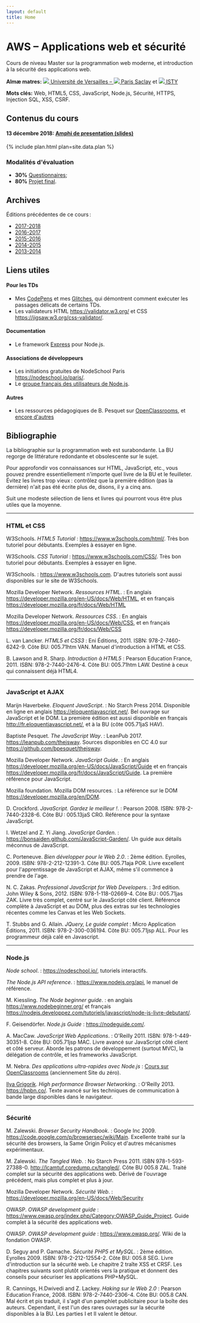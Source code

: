 ```yaml
---
layout: default
title: Home
---
```


# AWS – Applications web et sécurité

Cours de niveau Master sur la programmation web moderne, et
introduction à la sécurité des applications web.

**Almæ matres:** [![](http://www.uvsq.fr/jsp/images/favicon.png) Université de Versailles – 
  ![](https://www.universite-paris-saclay.fr/profiles/saclay/themes/saclay_v2/favicon.ico) Paris Saclay](https://www.universite-paris-saclay.fr/fr/formation/master/m1-informatique-site-de-versailles#presentation-m1)
  et
  [![](http://www.isty.uvsq.fr/images/ISTY/favicon.png) ISTY](http://www.isty.uvsq.fr/institut-des-sciences-et-techniques-des-yvelines/langue-fr/cycle-ingenieur-informatique/presentation/cycle-ingenieur-informatique-231898.kjsp)

**Mots clés:** Web, HTML5, CSS, JavaScript, Node.js,
  Sécurité, HTTPS, Injection SQL, XSS, CSRF.

## Contenus du cours

#### **13 décembre 2018:** [Amphi de presentation (slides)](presentation)

{% include plan.html plan=site.data.plan %}


### Modalités d'évaluation

- **30%** [Questionnaires](addons/clicker/results);
- **80%** [Projet final](project).

## Archives

Éditions précédentes de ce cours :

- [2017-2018](https://defeo.lu/aws-2018)
- [2016-2017](https://defeo.lu/aws-2017)
- [2015-2016](https://defeo.lu/aws-2016)
- [2014-2015](https://defeo.lu/aws-2015)
- [2013-2014](https://defeo.lu/aws-2014)

## Liens utiles

#### Pour les TDs

- Mes [CodePens](https://codepen.io/collection/AaMOJZ/) et mes
  [Glitches](https://glitch.com/@defeo), qui démontrent comment
  exécuter les passages délicats de certains TDs.
- Les validateurs HTML <https://validator.w3.org/> et CSS <https://jigsaw.w3.org/css-validator/>.

#### Documentation

- Le framework [Express](https://expressjs.com/) pour Node.js.

#### Associations de développeurs

- Les initiations gratuites de NodeSchool Paris <https://nodeschool.io/paris/>.
- Le [groupe français des utilisateurs de Node.js](https://plus.google.com/communities/113346206415381691435).

#### Autres

- Les ressources pédagogiques de B. Pesquet sur
  [OpenClassrooms](https://openclassrooms.com/membres/bpesquet), et
  [encore d'autres](http://www.bpesquet.fr/)


## Bibliographie

La bibliographie sur la programmation web est surabondante. La
BU regorge de littérature redondante et obsolescente sur le sujet.

Pour approfondir vos connaissances sur HTML, JavaScript, etc., vous
pouvez prendre essentiellement n'importe quel livre de la BU et le
feuilleter. Évitez les livres trop vieux : contrôlez que la première
édition (pas la dernière) n'ait pas été écrite plus de, disons, il y a
cinq ans.

Suit une modeste sélection de liens et livres qui pourront vous être
plus utiles que la moyenne.

---

### HTML et CSS

W3Schools. *HTML5 Tutorial*
: <https://www.w3schools.com/html/>. Très bon tutoriel pour
débutants. Exemples à essayer en ligne.

W3Schools. *CSS Tutorial*
: <https://www.w3schools.com/CSS/>.  Très bon tutoriel pour
débutants. Exemples à essayer en ligne.

W3Schools.
: <https://www.w3schools.com>. D'autres tutoriels sont aussi
disponibles sur le site de W3Schools.

Mozilla Developer Network. *Ressources HTML*.
: En anglais <https://developer.mozilla.org/en-US/docs/Web/HTML>, et
en français <https://developer.mozilla.org/fr/docs/Web/HTML>

Mozilla Developer Network. *Ressources CSS*.
: En anglais <https://developer.mozilla.org/en-US/docs/Web/CSS>, et
en français <https://developer.mozilla.org/fr/docs/Web/CSS>

L. van Lancker. *HTML5 et CSS3*
: Eni Éditions, 2011. ISBN: 978-2-7460-6242-9. Côte BU: 005.71htm
VAN. Manuel d'introduction à HTML et CSS.

B. Lawson and R. Sharp. *Introduction à HTML5*
: Pearson Education France, 2011. ISBN: 978-2-7440-2476-4. Côte
BU: 005.71htm LAW. Destiné à ceux qui connaissent déjà HTML4.

---

### JavaScript et AJAX

Marijn Haverbeke. *Eloquent JavaScript*.
: No Starch Press 2014. Disponible en ligne en anglais
	<https://eloquentjavascript.net/>. Bel ouvrage sur JavaScript et le
	DOM. La première édition est aussi disponible en français
	<http://fr.eloquentjavascript.net/>, et à la BU (côte 005.71jaS HAV).

Baptiste Pesquet. *The JavaScript Way*.
: LeanPub 2017. <https://leanpub.com/thejsway>. Sources disponibles en
  CC 4.0 sur <https://github.com/bpesquet/thejsway>.

Mozilla Developer Network. *JavaScript Guide*.
: En anglais
	<https://developer.mozilla.org/en-US/docs/JavaScript/Guide> et en
	français <https://developer.mozilla.org/fr/docs/JavaScript/Guide>. La
	première référence pour JavaScript.

Mozilla foundation. Mozilla DOM resources.
: La référence sur le DOM <https://developer.mozilla.org/en/DOM>.

D. Crockford. *JavaScript. Gardez le meilleur !*.
: Pearson 2008. ISBN: 978-2-7440-2328-6. Côte BU : 005.13jaS
CRO. Référence pour la syntaxe JavaScript.

I. Wetzel and Z. Yi Jiang. *JavaScript Garden*.
: <https://bonsaiden.github.com/JavaScript-Garden/>. Un guide aux
détails méconnus de JavaScript.

C. Porteneuve. *Bien développer pour le Web 2.0*.
: 2ème édition. Eyrolles, 2009. ISBN: 978-2-212-12391-3. Côte
BU: 005.71aja POR. Livre excellent pour l'apprentissage de
JavaScript et AJAX, même s'il commence à prendre de l'age.

N. C. Zakas. *Professional JavaScript for Web Developers*.
: 3rd edition. John Wiley & Sons, 2012. ISBN: 978-1-118-02669-4. Côte
BU : 005.71jas ZAK. Livre très complet, centré sur le JavaScript côté
client. Référence complète à JavaScript et au DOM, plus des extras sur
les technologies récentes comme les Canvas et les Web Sockets.

T. Stubbs and G. Allain. *JQuery, Le guide complet*
: Micro Application Éditions, 2011. ISBN: 978-2-300-036194. Côte
BU: 005.71jsp ALL. Pour les programmeur déjà calé en Javascript.

---

### Node.js

*Node school*.
: <https://nodeschool.io/>, tutoriels interactifs.

*The Node.js API reference*.
: <https://www.nodejs.org/api>, le manuel de référence.

M. Kiessling. *The Node beginner guide*.
: en anglais <https://www.nodebeginner.org/> et français
	<https://nodejs.developpez.com/tutoriels/javascript/node-js-livre-debutant/>.

F. Geisendörfer. *Node.js Guide*
: <https://nodeguide.com/>.

A. MacCaw. *JavaScript Web Applications*.
: O'Reilly 2011. ISBN: 978-1-449-30351-8. Côte BU: 005.71jsp
MAC. Livre avancé sur JavaScript côté client et côté
serveur. Aborde les patrons de développement (surtout MVC),
la délégation de contrôle, et les frameworks JavaScript.

M. Nebra. *Des applications ultra-rapides avec Node.js*
: [Cours sur OpenClassrooms](https://fr.openclassrooms.com/informatique/cours/des-applications-ultra-rapides-avec-node-js) (anciennement Site du zéro).

[Ilya Grigorik](https://www.igvita.com/). *High performance Browser Networking*.
: O'Reilly 2013. <https://hpbn.co/>. Texte avancé sur les techniques
de communication à bande large disponibles dans le navigateur.

---

### Sécurité

M. Zalewski. *Browser Security Handbook*.
: Google Inc 2009.
	<https://code.google.com/p/browsersec/wiki/Main>. Excellente traité sur
	la sécurité des browsers, la Same Origin Policy et d'autres
	mécanismes expérimentaux.

M. Zalewski. *The Tangled Web*.
: No Starch Press 2011. ISBN
978-1-593-27388-0. <http://lcamtuf.coredump.cx/tangled/>. Côte
BU 005.8 ZAL. Traité complet sur la sécurité des applications
web. Dérivé de l'ouvrage précédent, mais plus complet et plus à jour.

Mozilla Developer Network. *Sécurité Web*.
: <https://developer.mozilla.org/en-US/docs/Web/Security>

OWASP. *OWASP development guide*
: <https://www.owasp.org/index.php/Category:OWASP_Guide_Project>.
Guide complet à la sécurité des applications web.
	
OWASP. *OWASP development guide*
: <https://www.owasp.org/>.  Wiki de la fondation OWASP.

D. Seguy and P. Gamache. *Sécurité PHP5 et MySQL*.
: 2ème édition. Eyrolles 2009. ISBN: 978-2-212-12554-2. Côte BU: 005.8
SEG. Livre d'introduction sur la sécurité web. Le chapitre 2 traîte
XSS et CRSF. Les chapitres suivants sont plutôt orientés vers la
pratique et donnent des conseils pour sécuriser les applications
PHP+MySQL.

R. Cannings, H.Dwivedi and Z. Lackey. *Haking sur le Web 2.0*
: Pearson Education France, 2008. ISBN: 978-2-7440-2306-4. Côte BU:
005.8 CAN. Mal écrit et pis traduit, il s'agit d'un pamphlet
publicitaire pour la boîte des auteurs. Cependant, il est l'un des
rares ouvrages sur la sécurité disponibles à la BU. Les parties I et
II valent le détour.
